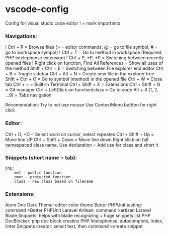 # vscode-config
Config for visual studio code editor
! = mark importants

### Navigations:
! Ctrl + P = Browse files (> = editor commands, @ = go to file symbol, # = go to workspace sympol)
! Ctrl + T = Go to method in workspace (Required PHP Intelephense extension)
! Ctrl + P, +P, +P = Switching between recently opened files
! Right click on function, Find All References = Show all uses of the method
Shift + Ctrl + E = Switching between File explorer end editor
Ctrl + B = Toggle sidebar
Ctrl + Alt + N = Create new file in the explorer tree
Shift + Ctrl + O = Go to symbol (method) in the opened file
Ctrl + W = Close tab
Ctrl + ~ = Built-in Terminal
Ctrl + Shift + X = Extensions
Ctrl + Shift + G = Git manager
Ctrl + LeftClick on function\class = Go to code
Alt + # (1, 2, ...9) = Tabs navigation

Recomendation:
Try to not use mouse
Use ContextMenu buttton for right click

### Editor:
Ctrl + D, +D = Select word on cursor, select repeates
Ctrl + Shift + Up = Move line UP
Ctrl + Shift + Down = Move line down
Right click on full namespaced class name, Use declaration = Add use for class and short it

### Snippets (short name + tab):
    php:
        met - public function 
        pmet - protected function
        class - new class based on filename

### Extensions:
Atom One Dark Theme: editor color theme
Better PHPUnit testing: command >Better PHPUnit
Laravel Artisan: command >artisan
Laravel Blade Snippets: helps with blade recognizing + huge snippets list
PHP DocBlocker: php doc block creatins
PHP Intelephense: autocomplete, index, linter
Snippets creator: select text, then command >create snippet

